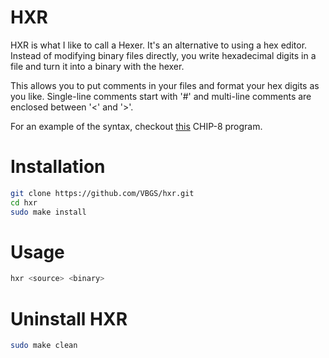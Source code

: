 # HXR
HXR is what I like to call a Hexer. It's an alternative to using a hex editor.
Instead of modifying binary files directly, you write hexadecimal digits in a file and turn it into a binary with the hexer.

This allows you to put comments in your files and format your hex digits as you like.
Single-line comments start with '#' and multi-line comments are enclosed between '<' and '>'.

For an example of the syntax, checkout [this](https://github.com/VBGS/Tsss.../blob/main/creeper.hxr) CHIP-8 program.

# Installation
```sh
git clone https://github.com/VBGS/hxr.git
cd hxr
sudo make install
```

# Usage
```sh
hxr <source> <binary>
```

# Uninstall HXR
```sh
sudo make clean
```
